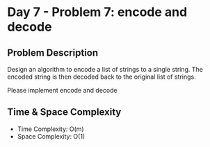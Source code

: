 # Day 7 - Problem 7: encode and decode

## Problem Description

Design an algorithm to encode a list of strings to a single string. The encoded string is then decoded back to the original list of strings.

Please implement encode and decode

## Time & Space Complexity

- Time Complexity: O(m)
- Space Complexity: O(1)

